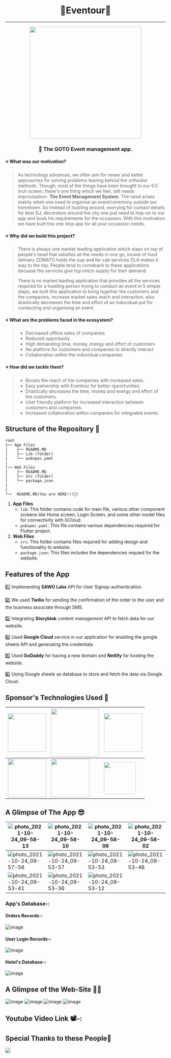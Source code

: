 # <div align=center>🌟Eventour🌟</div>
---

<div align=center><img src="https://user-images.githubusercontent.com/74864004/138554391-54b7a33e-d564-4f1b-8053-007581e4ec4c.png" height=350px wifdth = 700px></div>

### **<p align="center">📌 The GOTO Event management app.</p>**


#### ⭐ What was our motivation?
>As technology advances, we often aim for newer and better approaches for solving problems leaving behind the orthodox methods. Though, most of the things have been brought to our 6.5 inch screen, there's one thing which we feel, still needs improvisation- **The Event Management System**. The need arises mainly when one need to organise an event/ceremony outside our hometown. So instead of hustling around, worrying for contact details for best DJ, decorators around the city one just need to hop-on to our app and book his requirements for the occassion. With this motivation we have built this one stop app for all your occassion needs.

#### ⭐ Why did we build this project?

>There is always one market leading application which stays on top of people's head that satisfies all the needs in one go, incase of food delivery ZOMATO holds the cup and for cab services OLA makes it way to the top. People tend to comeback to these applications becuase the services give top notch supply for their demand.

>  There is no market leading application that provides all the services required for a hustling person trying to conduct an event in 5 simple steps, we built this application to bring together the customers and the companies, increase market sales reach and interaction, also drastically decreases the time and effort of an induvidual put for conducting and organising an event.

#### ⭐ What are the problems faced in the ecosystem?
>- Decreased offline sales of companies  
>- Reduced opportunity 
>- High demanding time, money, energy and effort of customers 
>- No platform for customers and companies to directly interact
>- Collaboration within the induvidual companies 

#### ⭐ How did we tackle them?
>- Boosts the reach of the companies with increased sales.
>- Easy patnership with Eventour for better opportunities.
>- Drastically decreases the time, money and energy and effort of the customers.
>- User friendly platform for increased interaction between customers and companies.
>- Increased collaboration within companies for integrated events.   

## Structure of the Repository 📂

```
root
├── App Files
|    ├── README.MD
│    ├── Lib (folder)    
|    └── pubspec.yaml
|
│── Web Files
|    ├── README.MD
|    ├── Src (folder)
│    └── package.json
|
|
└──  README.MD(You are HERE!!!📌)
```
1. **App Files**
    * `lib`: This folder contains code for main file, various other component screens like Home screen, Login Screen, and some other model files for connectivity with GCloud.
    * `pubspec.yaml`: This file contains various dependencies required for Flutter project.
1. **Web Files**
    * `src`: This folder contains files required for adding design and functionality to website.
    * `package.json`: This files includes the dependencies requied for the website.

##  Features of the App
1️⃣ Implementing **SAWO Labs** API for User Signup-authentication. <br><br>
2️⃣ We used **Twilio**  for sending the confirmation of the order to the user and the business associate through SMS.<br><br>
3️⃣ Integrating **Storyblok** *content management* API to fetch data for our website.<br><br>
4️⃣ Used **Google Cloud** service in our application for enabling the google sheets API and generating the credentials <br><br>
5️⃣ Used **GoDaddy** for having a new domain and **Netlify** for hosting the website. <br><br>
6️⃣ Using Google sheets as database to store and fetch the data via Google Cloud.<br>

## Sponsor's Technologies Used 🤩

| <img src="https://user-images.githubusercontent.com/78701779/138561214-b25358c5-44d1-488a-a3e2-cc8bfdd6a11a.png" height=120px widht=200px > | <img src="https://user-images.githubusercontent.com/78701779/138561257-d5c24941-80b4-4f5f-87cb-cd5fb9f19a14.png" height=150px widht=230px > | <img src="https://user-images.githubusercontent.com/78701779/138561317-6255ec87-c665-4d89-8b0b-d203af5ebfe3.png" height=120px widht=200px > |
| --- | --- | --- |
| <img src="https://user-images.githubusercontent.com/78701779/138561352-49eab923-3ad7-4dda-b673-7ca6a4b99494.png" height=120px widht=200px > | <img src="https://user-images.githubusercontent.com/78701779/138581479-83bb3bb0-53e9-43cc-95b2-e5580b8b2ace.png" height=120px widht=200px > | <img src="https://user-images.githubusercontent.com/78701779/138581559-5d2bb597-719b-4fce-832a-940f2fb7588c.png" height=100px widht=180px > |

## A Glimpse of The App 😎

| ![photo_2021-10-24_09-58-13](https://user-images.githubusercontent.com/78701779/138580766-3079601e-c41e-4ac2-bd20-ac88a4390428.jpg) | ![photo_2021-10-24_09-58-10](https://user-images.githubusercontent.com/78701779/138580779-dce4f891-df76-48ad-9b2b-e92ef9200a90.jpg) | ![photo_2021-10-24_09-58-06](https://user-images.githubusercontent.com/78701779/138580787-1dcbfe4d-8f05-476e-a56d-d2935bb57dfc.jpg) | ![photo_2021-10-24_09-58-02](https://user-images.githubusercontent.com/78701779/138580798-9819bc78-74ff-4414-8377-122557ac300b.jpg) |
| --- | --- | --- | --- |
| ![photo_2021-10-24_09-57-58](https://user-images.githubusercontent.com/78701779/138580830-55ef0f80-01ac-4c47-93ff-117f5bd3156b.jpg) | ![photo_2021-10-24_09-53-57](https://user-images.githubusercontent.com/78701779/138580834-63d514b0-1703-4206-9566-2a0a5507bd01.jpg) | ![photo_2021-10-24_09-53-53](https://user-images.githubusercontent.com/78701779/138580837-afaa0ecb-052c-44fe-8a7d-91dc89e4b3b5.jpg) | ![photo_2021-10-24_09-53-48](https://user-images.githubusercontent.com/78701779/138580847-412c81ef-05af-4e81-8bf9-58c00c9e4f49.jpg) |
| ![photo_2021-10-24_09-53-41](https://user-images.githubusercontent.com/78701779/138580855-0b72be46-80a5-47bc-b7b4-eb708b569083.jpg) | ![photo_2021-10-24_09-53-36](https://user-images.githubusercontent.com/78701779/138580857-3f0beac2-b145-47ae-8f6b-e69d3569e1e1.jpg) | ![photo_2021-10-24_09-53-12](https://user-images.githubusercontent.com/78701779/138580862-c02ad97f-4f21-4fad-9e68-3fb6aa15d067.jpg) | |

### App's Database-:
 #### Orders Records-:
 ![image](https://user-images.githubusercontent.com/78701779/138580901-e1656a1e-f154-46e2-b27e-d2f0093e2358.png)
 #### User Login Records-:
![image](https://user-images.githubusercontent.com/78701779/138580921-08afd290-caf7-4b28-8c9d-9c4b750b0201.png)
#### Hotel's Database-:
![image](https://user-images.githubusercontent.com/78701779/138580941-3037071f-00b4-4b51-b91b-f3f1b5687766.png)

## A Glimpse of the Web-Site 👩‍💻
![image](https://user-images.githubusercontent.com/78701779/138580961-b4c1e43d-9eb7-4faa-8445-bdb0b3b61ef7.png)
![image](https://user-images.githubusercontent.com/78701779/138580974-c60459a2-379c-4718-9385-344707101d14.png)
![image](https://user-images.githubusercontent.com/78701779/138580989-5d909e80-f7cb-4e01-8c4c-9a2fe9bf4346.png)
![image](https://user-images.githubusercontent.com/78701779/138581019-445f2755-9b54-46b8-9dd5-63c3a6b803c2.png)

## Youtube Video Link 📽️-: 

## Special Thanks to these People💝

<a href="https://github.com/eshan1925/Eventour/graphs/contributors">
  <img src="https://contrib.rocks/image?repo=eshan1925/Eventour" />
</a>
